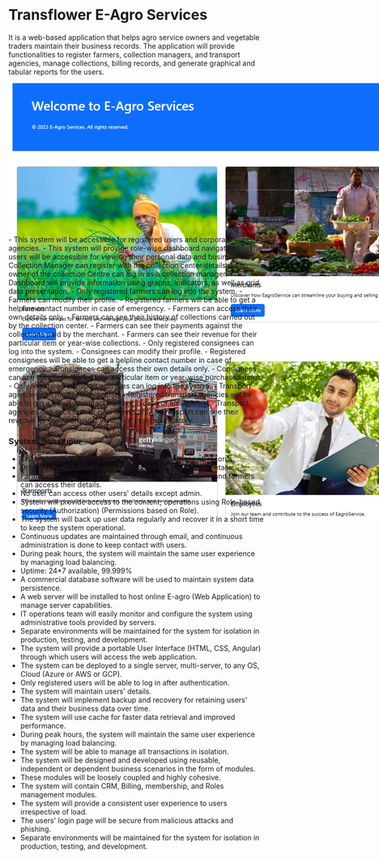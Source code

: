 # Transflower E-Agro Services

It is a web-based application that helps agro service owners and vegetable traders maintain their business records. The application will provide functionalities to register farmers, collection managers, and transport agencies, manage collections, billing records, and generate graphical and tabular reports for the users.

<div style="height:300px; width:1000px">
<img src="./Documentation/md.png" alt="E-Agro Services">
</div>
- This system will be accessible for registered users and corporate agencies.
- This system will provide role-wise dashboard navigations.
- The users will be accessible for viewing their personal data and business data.
- Collection Manager can register with the collection center details.
- The owner of the collection Centre can log in as a collection manager.
- Dashboard will provide information using graphs, indicators, as well as grid data presentation.
- Only registered farmers can log into the system.
- Farmers can modify their profile.
- Registered farmers will be able to get a helpline contact number in case of emergency.
- Farmers can access their own details only.
- Farmers can see their history of collections carried out by the collection center.
- Farmers can see their payments against the collections paid by the merchant.
- Farmers can see their revenue for their particular item or year-wise collections.
- Only registered consignees can log into the system.
- Consignees can modify their profile.
- Registered consignees will be able to get a helpline contact number in case of emergency.
- Consignees can access their own details only.
- Consignees can see their revenue for their particular item or year-wise purchased items.
- Only registered transport agencies can log into the system.
- Transport agencies can modify their profile.
- Registered transport agencies will be able to get a helpline contact number in case of emergency.
- Transport agencies can access their own details only.
- Transport can see their revenue for their particular vehicle or year-wise history.

### System Behaviour
- Only Admin or owner of the E-Agro Services will see all records.
- Only Admin should be able to modify their own personal details.
- Farmer can log in with their user ID and password. Admin and farmers can access their details.
- No user can access other users' details except admin.
- System will provide access to the content, operations using Role-based security (Authorization) (Permissions based on Role).
- The system will back up user data regularly and recover it in a short time to keep the system operational.
- Continuous updates are maintained through email, and continuous administration is done to keep contact with users.
- During peak hours, the system will maintain the same user experience by managing load balancing.
- Uptime: 24*7 available, 99.999%
- A commercial database software will be used to maintain system data persistence.
- A web server will be installed to host online E-agro (Web Application) to manage server capabilities.
- IT operations team will easily monitor and configure the system using administrative tools provided by servers.
- Separate environments will be maintained for the system for isolation in production, testing, and development.
- The system will provide a portable User Interface (HTML, CSS, Angular) through which users will access the web application.
- The system can be deployed to a single server, multi-server, to any OS, Cloud (Azure or AWS or GCP).
- Only registered users will be able to log in after authentication.
- The system will maintain users' details.
- The system will implement backup and recovery for retaining users' data and their business data over time.
- The system will use cache for faster data retrieval and improved performance.
- During peak hours, the system will maintain the same user experience by managing load balancing.
- The system will be able to manage all transactions in isolation.
- The system will be designed and developed using reusable, independent or dependent business scenarios in the form of modules.
- These modules will be loosely coupled and highly cohesive.
- The system will contain CRM, Billing, membership, and Roles management modules.
- The system will provide a consistent user experience to users irrespective of load.
- The users' login page will be secure from malicious attacks and phishing.
- Separate environments will be maintained for the system for isolation in production, testing, and development.
